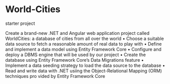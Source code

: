 # World-Cities
starter project

Create a brand-new .NET and Angular web application project called WorldCities: a database 
of cities from all over the world
 • Choose a suitable data source to fetch a reasonable amount of real data to play with
 • Define and implement a data model using Entity Framework Core
 • Configure and deploy a DBMS engine that will be used by our project
 • Create the database using Entity Framework Core’s Data Migrations feature
 • Implement a data seeding strategy to load the data source to the database
 • Read and write data with .NET usiing the Object-Relational Mapping (ORM) techniques pro
vided by Entity Framework Core
